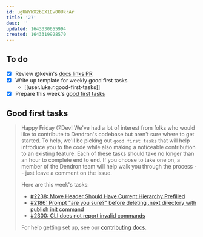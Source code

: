 ```yaml
---
id: ugUWYWX2bEX1Ev0OUkrAr
title: '27'
desc: ''
updated: 1643330655994
created: 1643319928570
---
```


## To do

- [x] Review @kevin's [docs links PR](https://github.com/dendronhq/dendron/pull/2302)
- [x] Write up template for weekly good first tasks
  - [[user.luke.r.good-first-tasks]]
- [x] Prepare this week's [good first tasks](#good-first-tasks)

## Good first tasks

> Happy Friday @Dev! We've had a lot of interest from folks who would like to contribute to Dendron's codebase but aren't sure where to get started. To help, we'll be picking out `good first tasks` that will help introduce you to the code while also making a noticeable contribution to an existing feature. Each of these tasks should take no longer than an hour to complete end to end. If you choose to take one on, a member of the Dendron team will help walk you through the process -- just leave a comment on the issue.
>
> Here are this week's tasks:
>
> - [#2238: Move Header Should Have Current Hierarchy Prefilled](https://github.com/dendronhq/dendron/issues/2238)
> - [#2186: Prompt "are you sure?" before deleting .next directory with publish init command](https://github.com/dendronhq/dendron/issues/2186)
> - [#2300: CLI does not report invalid commands](https://github.com/dendronhq/dendron/issues/2300)
>
> For help getting set up, see our [contributing docs](https://wiki.dendron.so/notes/81da87be-2d4e-47b5-a1d6-c0d647e1ab00/).
